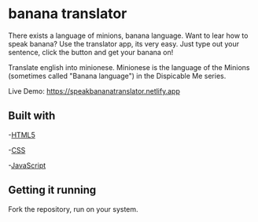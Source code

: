 # banana translator

There exists a language of minions, banana language. Want to lear how to speak banana? Use the translator app, its very easy.
Just type out your sentence, click the button and get your banana on!

Translate english into minionese. Minionese is the language of the Minions (sometimes called "Banana language") in the Dispicable Me series.

Live Demo: https://speakbananatranslator.netlify.app

## Built with

-[HTML5](https://developer.mozilla.org/en-US/docs/Glossary/HTML5)

-[CSS](https://developer.mozilla.org/en-US/docs/Web/CSS)

-[JavaScript](https://developer.mozilla.org/en-US/docs/Web/javascript)

## Getting it running

Fork the repository, run on your system.
